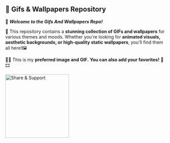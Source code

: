 ## 🎨 Gifs & Wallpapers Repository

📂 **_Welcome to the Gifs And Wallpapers Repo!_**

🔹 This repository contains a **stunning collection of GIFs and wallpapers** for various themes and moods. Whether you're looking for **animated visuals, aesthetic backgrounds, or high-quality static wallpapers**, you'll find them all here!🖼️

📸✨ This is my **preferred image and GIF.** **You can also add your favorites!** 🎨🎞️

<img src="https://media.giphy.com/media/jt7bAtEijhurm/giphy.gif" width="200" alt="Share & Support"/>  

